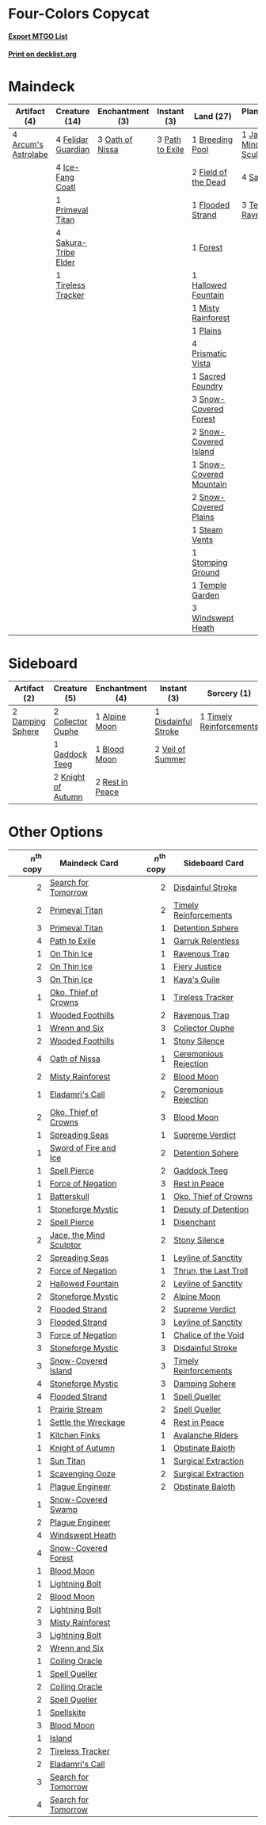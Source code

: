 # Four-Colors Copycat

#### [Export MTGO List](../collection/Four-Colors%20Copycat/Four-Colors%20Copycat.txt)
#### [Print on decklist.org](http://decklist.org/?deckmain=4%09Arcum's%20Astrolabe%0A1%09Breeding%20Pool%0A4%09Felidar%20Guardian%0A2%09Field%20of%20the%20Dead%0A1%09Flooded%20Strand%0A1%09Forest%0A1%09Hallowed%20Fountain%0A4%09Ice-Fang%20Coatl%0A1%09Jace,%20the%20Mind%20Sculptor%0A1%09Misty%20Rainforest%0A3%09Oath%20of%20Nissa%0A3%09Path%20to%20Exile%0A1%09Plains%0A1%09Primeval%20Titan%0A4%09Prismatic%20Vista%0A1%09Sacred%20Foundry%0A4%09Saheeli%20Rai%0A4%09Sakura-Tribe%20Elder%0A1%09Search%20for%20Tomorrow%0A3%09Snow-Covered%20Forest%0A2%09Snow-Covered%20Island%0A1%09Snow-Covered%20Mountain%0A2%09Snow-Covered%20Plains%0A1%09Steam%20Vents%0A1%09Stomping%20Ground%0A3%09Teferi,%20Time%20Raveler%0A1%09Temple%20Garden%0A1%09Tireless%20Tracker%0A3%09Windswept%20Heath&deckside=1%09Alpine%20Moon%0A1%09Blood%20Moon%0A2%09Collector%20Ouphe%0A2%09Damping%20Sphere%0A1%09Disdainful%20Stroke%0A1%09Gaddock%20Teeg%0A2%09Knight%20of%20Autumn%0A2%09Rest%20in%20Peace%0A1%09Timely%20Reinforcements%0A2%09Veil%20of%20Summer)
# Maindeck

|                                         Artifact (4)                                         |                                         Creature (14)                                         |                                     Enchantment (3)                                      |                                       Instant (3)                                        |                                            Land (27)                                             |                                          Planeswalker (8)                                          |                                          Sorcery (1)                                           |
|----------------------------------------------------------------------------------------------|-----------------------------------------------------------------------------------------------|------------------------------------------------------------------------------------------|------------------------------------------------------------------------------------------|--------------------------------------------------------------------------------------------------|----------------------------------------------------------------------------------------------------|------------------------------------------------------------------------------------------------|
|4 [Arcum's Astrolabe](http://gatherer.wizards.com/Pages/Card/Details.aspx?multiverseid=464169)|4 [Felidar Guardian](http://gatherer.wizards.com/Pages/Card/Details.aspx?multiverseid=423686)  |3 [Oath of Nissa](http://gatherer.wizards.com/Pages/Card/Details.aspx?multiverseid=407650)|3 [Path to Exile](http://gatherer.wizards.com/Pages/Card/Details.aspx?multiverseid=220511)|1 [Breeding Pool](http://gatherer.wizards.com/Pages/Card/Details.aspx?multiverseid=97088)         |1 [Jace, the Mind Sculptor](http://gatherer.wizards.com/Pages/Card/Details.aspx?multiverseid=442051)|1 [Search for Tomorrow](http://gatherer.wizards.com/Pages/Card/Details.aspx?multiverseid=205408)|
|                                                                                              |4 [Ice-Fang Coatl](http://gatherer.wizards.com/Pages/Card/Details.aspx?multiverseid=464152)    |                                                                                          |                                                                                          |2 [Field of the Dead](http://gatherer.wizards.com/Pages/Card/Details.aspx?multiverseid=467001)    |4 [Saheeli Rai](http://gatherer.wizards.com/Pages/Card/Details.aspx?multiverseid=417759)            |                                                                                                |
|                                                                                              |1 [Primeval Titan](http://gatherer.wizards.com/Pages/Card/Details.aspx?multiverseid=438749)    |                                                                                          |                                                                                          |1 [Flooded Strand](http://gatherer.wizards.com/Pages/Card/Details.aspx?multiverseid=405098)       |3 [Teferi, Time Raveler](http://gatherer.wizards.com/Pages/Card/Details.aspx?multiverseid=461148)   |                                                                                                |
|                                                                                              |4 [Sakura-Tribe Elder](http://gatherer.wizards.com/Pages/Card/Details.aspx?multiverseid=220582)|                                                                                          |                                                                                          |1 [Forest](http://gatherer.wizards.com/Pages/Card/Details.aspx?multiverseid=439860)               |                                                                                                    |                                                                                                |
|                                                                                              |1 [Tireless Tracker](http://gatherer.wizards.com/Pages/Card/Details.aspx?multiverseid=409997)  |                                                                                          |                                                                                          |1 [Hallowed Fountain](http://gatherer.wizards.com/Pages/Card/Details.aspx?multiverseid=97071)     |                                                                                                    |                                                                                                |
|                                                                                              |                                                                                               |                                                                                          |                                                                                          |1 [Misty Rainforest](http://gatherer.wizards.com/Pages/Card/Details.aspx?multiverseid=405102)     |                                                                                                    |                                                                                                |
|                                                                                              |                                                                                               |                                                                                          |                                                                                          |1 [Plains](http://gatherer.wizards.com/Pages/Card/Details.aspx?multiverseid=439856)               |                                                                                                    |                                                                                                |
|                                                                                              |                                                                                               |                                                                                          |                                                                                          |4 [Prismatic Vista](http://gatherer.wizards.com/Pages/Card/Details.aspx?multiverseid=464193)      |                                                                                                    |                                                                                                |
|                                                                                              |                                                                                               |                                                                                          |                                                                                          |1 [Sacred Foundry](http://gatherer.wizards.com/Pages/Card/Details.aspx?multiverseid=405106)       |                                                                                                    |                                                                                                |
|                                                                                              |                                                                                               |                                                                                          |                                                                                          |3 [Snow-Covered Forest](http://gatherer.wizards.com/Pages/Card/Details.aspx?multiverseid=121192)  |                                                                                                    |                                                                                                |
|                                                                                              |                                                                                               |                                                                                          |                                                                                          |2 [Snow-Covered Island](http://gatherer.wizards.com/Pages/Card/Details.aspx?multiverseid=121130)  |                                                                                                    |                                                                                                |
|                                                                                              |                                                                                               |                                                                                          |                                                                                          |1 [Snow-Covered Mountain](http://gatherer.wizards.com/Pages/Card/Details.aspx?multiverseid=121233)|                                                                                                    |                                                                                                |
|                                                                                              |                                                                                               |                                                                                          |                                                                                          |2 [Snow-Covered Plains](http://gatherer.wizards.com/Pages/Card/Details.aspx?multiverseid=121267)  |                                                                                                    |                                                                                                |
|                                                                                              |                                                                                               |                                                                                          |                                                                                          |1 [Steam Vents](http://gatherer.wizards.com/Pages/Card/Details.aspx?multiverseid=405109)          |                                                                                                    |                                                                                                |
|                                                                                              |                                                                                               |                                                                                          |                                                                                          |1 [Stomping Ground](http://gatherer.wizards.com/Pages/Card/Details.aspx?multiverseid=405110)      |                                                                                                    |                                                                                                |
|                                                                                              |                                                                                               |                                                                                          |                                                                                          |1 [Temple Garden](http://gatherer.wizards.com/Pages/Card/Details.aspx?multiverseid=405112)        |                                                                                                    |                                                                                                |
|                                                                                              |                                                                                               |                                                                                          |                                                                                          |3 [Windswept Heath](http://gatherer.wizards.com/Pages/Card/Details.aspx?multiverseid=405115)      |                                                                                                    |                                                                                                |


# Sideboard

|                                       Artifact (2)                                        |                                        Creature (5)                                         |                                     Enchantment (4)                                      |                                         Instant (3)                                          |                                           Sorcery (1)                                            |
|-------------------------------------------------------------------------------------------|---------------------------------------------------------------------------------------------|------------------------------------------------------------------------------------------|----------------------------------------------------------------------------------------------|--------------------------------------------------------------------------------------------------|
|2 [Damping Sphere](http://gatherer.wizards.com/Pages/Card/Details.aspx?multiverseid=443101)|2 [Collector Ouphe](http://gatherer.wizards.com/Pages/Card/Details.aspx?multiverseid=464107) |1 [Alpine Moon](http://gatherer.wizards.com/Pages/Card/Details.aspx?multiverseid=447264)  |1 [Disdainful Stroke](http://gatherer.wizards.com/Pages/Card/Details.aspx?multiverseid=420705)|1 [Timely Reinforcements](http://gatherer.wizards.com/Pages/Card/Details.aspx?multiverseid=220074)|
|                                                                                           |1 [Gaddock Teeg](http://gatherer.wizards.com/Pages/Card/Details.aspx?multiverseid=140188)    |1 [Blood Moon](http://gatherer.wizards.com/Pages/Card/Details.aspx?multiverseid=45386)    |2 [Veil of Summer](http://gatherer.wizards.com/Pages/Card/Details.aspx?multiverseid=466952)   |                                                                                                  |
|                                                                                           |2 [Knight of Autumn](http://gatherer.wizards.com/Pages/Card/Details.aspx?multiverseid=452933)|2 [Rest in Peace](http://gatherer.wizards.com/Pages/Card/Details.aspx?multiverseid=442021)|                                                                                              |                                                                                                  |


# Other Options

|*n*<sup>th</sup> copy|                                          Maindeck Card                                           |*n*<sup>th</sup> copy|                                         Sideboard Card                                         |
|--------------------:|--------------------------------------------------------------------------------------------------|--------------------:|------------------------------------------------------------------------------------------------|
|                    2|[Search for Tomorrow](http://gatherer.wizards.com/Pages/Card/Details.aspx?multiverseid=205408)    |                    2|[Disdainful Stroke](http://gatherer.wizards.com/Pages/Card/Details.aspx?multiverseid=420705)    |
|                    2|[Primeval Titan](http://gatherer.wizards.com/Pages/Card/Details.aspx?multiverseid=438749)         |                    2|[Timely Reinforcements](http://gatherer.wizards.com/Pages/Card/Details.aspx?multiverseid=220074)|
|                    3|[Primeval Titan](http://gatherer.wizards.com/Pages/Card/Details.aspx?multiverseid=438749)         |                    1|[Detention Sphere](http://gatherer.wizards.com/Pages/Card/Details.aspx?multiverseid=460139)     |
|                    4|[Path to Exile](http://gatherer.wizards.com/Pages/Card/Details.aspx?multiverseid=220511)          |                    1|[Garruk Relentless](http://gatherer.wizards.com/Pages/Card/Details.aspx?multiverseid=245250)    |
|                    1|[On Thin Ice](http://gatherer.wizards.com/Pages/Card/Details.aspx?multiverseid=463969)            |                    1|[Ravenous Trap](http://gatherer.wizards.com/Pages/Card/Details.aspx?multiverseid=197537)        |
|                    2|[On Thin Ice](http://gatherer.wizards.com/Pages/Card/Details.aspx?multiverseid=463969)            |                    1|[Fiery Justice](http://gatherer.wizards.com/Pages/Card/Details.aspx?multiverseid=376332)        |
|                    3|[On Thin Ice](http://gatherer.wizards.com/Pages/Card/Details.aspx?multiverseid=463969)            |                    1|[Kaya's Guile](http://gatherer.wizards.com/Pages/Card/Details.aspx?multiverseid=464154)         |
|                    1|[Oko, Thief of Crowns](http://gatherer.wizards.com/Pages/Card/Details.aspx?multiverseid=473159)   |                    1|[Tireless Tracker](http://gatherer.wizards.com/Pages/Card/Details.aspx?multiverseid=409997)     |
|                    1|[Wooded Foothills](http://gatherer.wizards.com/Pages/Card/Details.aspx?multiverseid=405116)       |                    2|[Ravenous Trap](http://gatherer.wizards.com/Pages/Card/Details.aspx?multiverseid=197537)        |
|                    1|[Wrenn and Six](http://gatherer.wizards.com/Pages/Card/Details.aspx?multiverseid=464166)          |                    3|[Collector Ouphe](http://gatherer.wizards.com/Pages/Card/Details.aspx?multiverseid=464107)      |
|                    2|[Wooded Foothills](http://gatherer.wizards.com/Pages/Card/Details.aspx?multiverseid=405116)       |                    1|[Stony Silence](http://gatherer.wizards.com/Pages/Card/Details.aspx?multiverseid=247425)        |
|                    4|[Oath of Nissa](http://gatherer.wizards.com/Pages/Card/Details.aspx?multiverseid=407650)          |                    1|[Ceremonious Rejection](http://gatherer.wizards.com/Pages/Card/Details.aspx?multiverseid=417613)|
|                    2|[Misty Rainforest](http://gatherer.wizards.com/Pages/Card/Details.aspx?multiverseid=405102)       |                    2|[Blood Moon](http://gatherer.wizards.com/Pages/Card/Details.aspx?multiverseid=45386)            |
|                    1|[Eladamri's Call](http://gatherer.wizards.com/Pages/Card/Details.aspx?multiverseid=442192)        |                    2|[Ceremonious Rejection](http://gatherer.wizards.com/Pages/Card/Details.aspx?multiverseid=417613)|
|                    2|[Oko, Thief of Crowns](http://gatherer.wizards.com/Pages/Card/Details.aspx?multiverseid=473159)   |                    3|[Blood Moon](http://gatherer.wizards.com/Pages/Card/Details.aspx?multiverseid=45386)            |
|                    1|[Spreading Seas](http://gatherer.wizards.com/Pages/Card/Details.aspx?multiverseid=190405)         |                    1|[Supreme Verdict](http://gatherer.wizards.com/Pages/Card/Details.aspx?multiverseid=438776)      |
|                    1|[Sword of Fire and Ice](http://gatherer.wizards.com/Pages/Card/Details.aspx?multiverseid=46429)   |                    2|[Detention Sphere](http://gatherer.wizards.com/Pages/Card/Details.aspx?multiverseid=460139)     |
|                    1|[Spell Pierce](http://gatherer.wizards.com/Pages/Card/Details.aspx?multiverseid=425876)           |                    2|[Gaddock Teeg](http://gatherer.wizards.com/Pages/Card/Details.aspx?multiverseid=140188)         |
|                    1|[Force of Negation](http://gatherer.wizards.com/Pages/Card/Details.aspx?multiverseid=464001)      |                    3|[Rest in Peace](http://gatherer.wizards.com/Pages/Card/Details.aspx?multiverseid=442021)        |
|                    1|[Batterskull](http://gatherer.wizards.com/Pages/Card/Details.aspx?multiverseid=233055)            |                    1|[Oko, Thief of Crowns](http://gatherer.wizards.com/Pages/Card/Details.aspx?multiverseid=473159) |
|                    1|[Stoneforge Mystic](http://gatherer.wizards.com/Pages/Card/Details.aspx?multiverseid=198383)      |                    1|[Deputy of Detention](http://gatherer.wizards.com/Pages/Card/Details.aspx?multiverseid=457309)  |
|                    2|[Spell Pierce](http://gatherer.wizards.com/Pages/Card/Details.aspx?multiverseid=425876)           |                    1|[Disenchant](http://gatherer.wizards.com/Pages/Card/Details.aspx?multiverseid=847)              |
|                    2|[Jace, the Mind Sculptor](http://gatherer.wizards.com/Pages/Card/Details.aspx?multiverseid=442051)|                    2|[Stony Silence](http://gatherer.wizards.com/Pages/Card/Details.aspx?multiverseid=247425)        |
|                    2|[Spreading Seas](http://gatherer.wizards.com/Pages/Card/Details.aspx?multiverseid=190405)         |                    1|[Leyline of Sanctity](http://gatherer.wizards.com/Pages/Card/Details.aspx?multiverseid=204993)  |
|                    2|[Force of Negation](http://gatherer.wizards.com/Pages/Card/Details.aspx?multiverseid=464001)      |                    1|[Thrun, the Last Troll](http://gatherer.wizards.com/Pages/Card/Details.aspx?multiverseid=214050)|
|                    2|[Hallowed Fountain](http://gatherer.wizards.com/Pages/Card/Details.aspx?multiverseid=97071)       |                    2|[Leyline of Sanctity](http://gatherer.wizards.com/Pages/Card/Details.aspx?multiverseid=204993)  |
|                    2|[Stoneforge Mystic](http://gatherer.wizards.com/Pages/Card/Details.aspx?multiverseid=198383)      |                    2|[Alpine Moon](http://gatherer.wizards.com/Pages/Card/Details.aspx?multiverseid=447264)          |
|                    2|[Flooded Strand](http://gatherer.wizards.com/Pages/Card/Details.aspx?multiverseid=405098)         |                    2|[Supreme Verdict](http://gatherer.wizards.com/Pages/Card/Details.aspx?multiverseid=438776)      |
|                    3|[Flooded Strand](http://gatherer.wizards.com/Pages/Card/Details.aspx?multiverseid=405098)         |                    3|[Leyline of Sanctity](http://gatherer.wizards.com/Pages/Card/Details.aspx?multiverseid=204993)  |
|                    3|[Force of Negation](http://gatherer.wizards.com/Pages/Card/Details.aspx?multiverseid=464001)      |                    1|[Chalice of the Void](http://gatherer.wizards.com/Pages/Card/Details.aspx?multiverseid=442211)  |
|                    3|[Stoneforge Mystic](http://gatherer.wizards.com/Pages/Card/Details.aspx?multiverseid=198383)      |                    3|[Disdainful Stroke](http://gatherer.wizards.com/Pages/Card/Details.aspx?multiverseid=420705)    |
|                    3|[Snow-Covered Island](http://gatherer.wizards.com/Pages/Card/Details.aspx?multiverseid=121130)    |                    3|[Timely Reinforcements](http://gatherer.wizards.com/Pages/Card/Details.aspx?multiverseid=220074)|
|                    4|[Stoneforge Mystic](http://gatherer.wizards.com/Pages/Card/Details.aspx?multiverseid=198383)      |                    3|[Damping Sphere](http://gatherer.wizards.com/Pages/Card/Details.aspx?multiverseid=443101)       |
|                    4|[Flooded Strand](http://gatherer.wizards.com/Pages/Card/Details.aspx?multiverseid=405098)         |                    1|[Spell Queller](http://gatherer.wizards.com/Pages/Card/Details.aspx?multiverseid=414494)        |
|                    1|[Prairie Stream](http://gatherer.wizards.com/Pages/Card/Details.aspx?multiverseid=401998)         |                    2|[Spell Queller](http://gatherer.wizards.com/Pages/Card/Details.aspx?multiverseid=414494)        |
|                    1|[Settle the Wreckage](http://gatherer.wizards.com/Pages/Card/Details.aspx?multiverseid=435186)    |                    4|[Rest in Peace](http://gatherer.wizards.com/Pages/Card/Details.aspx?multiverseid=442021)        |
|                    1|[Kitchen Finks](http://gatherer.wizards.com/Pages/Card/Details.aspx?multiverseid=370458)          |                    1|[Avalanche Riders](http://gatherer.wizards.com/Pages/Card/Details.aspx?multiverseid=108835)     |
|                    1|[Knight of Autumn](http://gatherer.wizards.com/Pages/Card/Details.aspx?multiverseid=452933)       |                    1|[Obstinate Baloth](http://gatherer.wizards.com/Pages/Card/Details.aspx?multiverseid=438745)     |
|                    1|[Sun Titan](http://gatherer.wizards.com/Pages/Card/Details.aspx?multiverseid=389699)              |                    1|[Surgical Extraction](http://gatherer.wizards.com/Pages/Card/Details.aspx?multiverseid=397706)  |
|                    1|[Scavenging Ooze](http://gatherer.wizards.com/Pages/Card/Details.aspx?multiverseid=420783)        |                    2|[Surgical Extraction](http://gatherer.wizards.com/Pages/Card/Details.aspx?multiverseid=397706)  |
|                    1|[Plague Engineer](http://gatherer.wizards.com/Pages/Card/Details.aspx?multiverseid=464049)        |                    2|[Obstinate Baloth](http://gatherer.wizards.com/Pages/Card/Details.aspx?multiverseid=438745)     |
|                    1|[Snow-Covered Swamp](http://gatherer.wizards.com/Pages/Card/Details.aspx?multiverseid=121256)     |                     |                                                                                                |
|                    2|[Plague Engineer](http://gatherer.wizards.com/Pages/Card/Details.aspx?multiverseid=464049)        |                     |                                                                                                |
|                    4|[Windswept Heath](http://gatherer.wizards.com/Pages/Card/Details.aspx?multiverseid=405115)        |                     |                                                                                                |
|                    4|[Snow-Covered Forest](http://gatherer.wizards.com/Pages/Card/Details.aspx?multiverseid=121192)    |                     |                                                                                                |
|                    1|[Blood Moon](http://gatherer.wizards.com/Pages/Card/Details.aspx?multiverseid=45386)              |                     |                                                                                                |
|                    1|[Lightning Bolt](http://gatherer.wizards.com/Pages/Card/Details.aspx?multiverseid=806)            |                     |                                                                                                |
|                    2|[Blood Moon](http://gatherer.wizards.com/Pages/Card/Details.aspx?multiverseid=45386)              |                     |                                                                                                |
|                    2|[Lightning Bolt](http://gatherer.wizards.com/Pages/Card/Details.aspx?multiverseid=806)            |                     |                                                                                                |
|                    3|[Misty Rainforest](http://gatherer.wizards.com/Pages/Card/Details.aspx?multiverseid=405102)       |                     |                                                                                                |
|                    3|[Lightning Bolt](http://gatherer.wizards.com/Pages/Card/Details.aspx?multiverseid=806)            |                     |                                                                                                |
|                    2|[Wrenn and Six](http://gatherer.wizards.com/Pages/Card/Details.aspx?multiverseid=464166)          |                     |                                                                                                |
|                    1|[Coiling Oracle](http://gatherer.wizards.com/Pages/Card/Details.aspx?multiverseid=405176)         |                     |                                                                                                |
|                    1|[Spell Queller](http://gatherer.wizards.com/Pages/Card/Details.aspx?multiverseid=414494)          |                     |                                                                                                |
|                    2|[Coiling Oracle](http://gatherer.wizards.com/Pages/Card/Details.aspx?multiverseid=405176)         |                     |                                                                                                |
|                    2|[Spell Queller](http://gatherer.wizards.com/Pages/Card/Details.aspx?multiverseid=414494)          |                     |                                                                                                |
|                    1|[Spellskite](http://gatherer.wizards.com/Pages/Card/Details.aspx?multiverseid=397743)             |                     |                                                                                                |
|                    3|[Blood Moon](http://gatherer.wizards.com/Pages/Card/Details.aspx?multiverseid=45386)              |                     |                                                                                                |
|                    1|[Island](http://gatherer.wizards.com/Pages/Card/Details.aspx?multiverseid=439857)                 |                     |                                                                                                |
|                    2|[Tireless Tracker](http://gatherer.wizards.com/Pages/Card/Details.aspx?multiverseid=409997)       |                     |                                                                                                |
|                    2|[Eladamri's Call](http://gatherer.wizards.com/Pages/Card/Details.aspx?multiverseid=442192)        |                     |                                                                                                |
|                    3|[Search for Tomorrow](http://gatherer.wizards.com/Pages/Card/Details.aspx?multiverseid=205408)    |                     |                                                                                                |
|                    4|[Search for Tomorrow](http://gatherer.wizards.com/Pages/Card/Details.aspx?multiverseid=205408)    |                     |                                                                                                |

